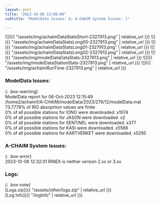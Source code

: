 ```yaml
---
layout: post
title: "2023-10-06 13:00:00"
subtitle: "ModelData Issues: 6; A-CHAIM System Issues: 1"

---
```


![]({{ "/assets/img/achaimDataStatsShort-2327913.png" | relative_url }})
![]({{ "/assets/img/achaimDataStatsLong00-2327913.png" | relative_url }})
![]({{ "/assets/img/achaimDataStatsLong01-2327913.png" | relative_url }})
![]({{ "/assets/img/achaimDataStatsLong02-2327913.png" | relative_url }})
![]({{ "/assets/img/modelDataDataStats-2327913.png" | relative_url }})
![]({{ "/assets/img/modelDataStationStats-2327913.png" | relative_url }})
![]({{ "/assets/img/achaimRunTime-2327913.png" | relative_url }})


### ModelData Issues:  
  
{: .box-warning}  
 ModelData report for 06-Oct-2023 12:15:49   
 /home2/achaim1/A-CHAIM/modelData/2023/279/12/modelData.mat   
 73.7778% of RIO absoprtion values are finite   
 0% of all possible stations for IONO were downloaded. x1074   
 0% of all possible stations for JASON were downloaded. x2   
 0% of all possible stations for SENTINEL were downloaded. x377   
 0% of all possible stations for KASI were downloaded. x5586   
 0% of all possible stations for KARTVERKET were downloaded. x5295   
  
### A-CHAIM System Issues:  
  
{: .box-error}  
2023-10-06 12:32:01 RINEX is neither version 2.xx or 3.xx  

### Logs:  
  
{: .box-note}  
[Logs.zip]({{ "/assets/other/logs.zip" | relative_url }})  
[Log Info]({{ "/logInfo" | relative_url }})  
